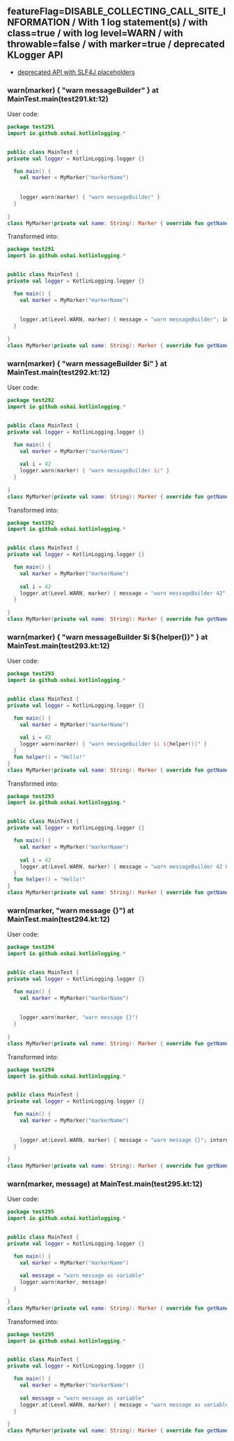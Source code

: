 ## featureFlag=DISABLE_COLLECTING_CALL_SITE_INFORMATION / With 1 log statement(s) / with class=true / with log level=WARN / with throwable=false / with marker=true / deprecated KLogger API

* [deprecated API with SLF4J placeholders](deprecated-slf4j-placeholders.md)

###  warn(marker) { "warn messageBuilder" } at MainTest.main(test291.kt:12)

User code:
```kotlin
package test291
import io.github.oshai.kotlinlogging.*


public class MainTest {
private val logger = KotlinLogging.logger {}

  fun main() {
    val marker = MyMarker("markerName")
    
    
    logger.warn(marker) { "warn messageBuilder" }
  }
  
}
class MyMarker(private val name: String): Marker { override fun getName() = name }

```
  
Transformed into:
```kotlin
package test291
import io.github.oshai.kotlinlogging.*


public class MainTest {
private val logger = KotlinLogging.logger {}

  fun main() {
    val marker = MyMarker("markerName")
    
    
    logger.at(Level.WARN, marker) { message = "warn messageBuilder"; internalCompilerData = KLoggingEventBuilder.InternalCompilerData(messageTemplate = ""warn messageBuilder"")
  }
  
}
class MyMarker(private val name: String): Marker { override fun getName() = name }

```

###  warn(marker) { "warn messageBuilder $i" } at MainTest.main(test292.kt:12)

User code:
```kotlin
package test292
import io.github.oshai.kotlinlogging.*


public class MainTest {
private val logger = KotlinLogging.logger {}

  fun main() {
    val marker = MyMarker("markerName")
    
    val i = 42
    logger.warn(marker) { "warn messageBuilder $i" }
  }
  
}
class MyMarker(private val name: String): Marker { override fun getName() = name }

```
  
Transformed into:
```kotlin
package test292
import io.github.oshai.kotlinlogging.*


public class MainTest {
private val logger = KotlinLogging.logger {}

  fun main() {
    val marker = MyMarker("markerName")
    
    val i = 42
    logger.at(Level.WARN, marker) { message = "warn messageBuilder 42"; internalCompilerData = KLoggingEventBuilder.InternalCompilerData(messageTemplate = ""warn messageBuilder $i"")
  }
  
}
class MyMarker(private val name: String): Marker { override fun getName() = name }

```

###  warn(marker) { "warn messageBuilder $i ${helper()}" } at MainTest.main(test293.kt:12)

User code:
```kotlin
package test293
import io.github.oshai.kotlinlogging.*


public class MainTest {
private val logger = KotlinLogging.logger {}

  fun main() {
    val marker = MyMarker("markerName")
    
    val i = 42
    logger.warn(marker) { "warn messageBuilder $i ${helper()}" }
  }
  fun helper() = "Hello!"
}
class MyMarker(private val name: String): Marker { override fun getName() = name }

```
  
Transformed into:
```kotlin
package test293
import io.github.oshai.kotlinlogging.*


public class MainTest {
private val logger = KotlinLogging.logger {}

  fun main() {
    val marker = MyMarker("markerName")
    
    val i = 42
    logger.at(Level.WARN, marker) { message = "warn messageBuilder 42 Hello!"; internalCompilerData = KLoggingEventBuilder.InternalCompilerData(messageTemplate = ""warn messageBuilder $i ${helper()}"")
  }
  fun helper() = "Hello!"
}
class MyMarker(private val name: String): Marker { override fun getName() = name }

```

###  warn(marker, "warn message {}") at MainTest.main(test294.kt:12)

User code:
```kotlin
package test294
import io.github.oshai.kotlinlogging.*


public class MainTest {
private val logger = KotlinLogging.logger {}

  fun main() {
    val marker = MyMarker("markerName")
    
    
    logger.warn(marker, "warn message {}")
  }
  
}
class MyMarker(private val name: String): Marker { override fun getName() = name }

```
  
Transformed into:
```kotlin
package test294
import io.github.oshai.kotlinlogging.*


public class MainTest {
private val logger = KotlinLogging.logger {}

  fun main() {
    val marker = MyMarker("markerName")
    
    
    logger.at(Level.WARN, marker) { message = "warn message {}"; internalCompilerData = KLoggingEventBuilder.InternalCompilerData(messageTemplate = ""warn message {}"")
  }
  
}
class MyMarker(private val name: String): Marker { override fun getName() = name }

```

###  warn(marker, message) at MainTest.main(test295.kt:12)

User code:
```kotlin
package test295
import io.github.oshai.kotlinlogging.*


public class MainTest {
private val logger = KotlinLogging.logger {}

  fun main() {
    val marker = MyMarker("markerName")
    
    val message = "warn message as variable"
    logger.warn(marker, message)
  }
  
}
class MyMarker(private val name: String): Marker { override fun getName() = name }

```
  
Transformed into:
```kotlin
package test295
import io.github.oshai.kotlinlogging.*


public class MainTest {
private val logger = KotlinLogging.logger {}

  fun main() {
    val marker = MyMarker("markerName")
    
    val message = "warn message as variable"
    logger.at(Level.WARN, marker) { message = "warn message as variable"; internalCompilerData = KLoggingEventBuilder.InternalCompilerData(messageTemplate = "message")
  }
  
}
class MyMarker(private val name: String): Marker { override fun getName() = name }

```
